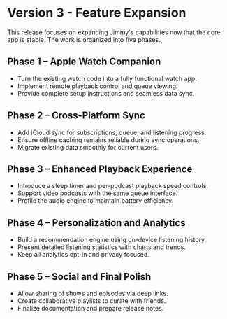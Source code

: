 # Version 3 - Feature Expansion

This release focuses on expanding Jimmy's capabilities now that the core app is stable. The work is organized into five phases.

## Phase 1 – Apple Watch Companion
- Turn the existing watch code into a fully functional watch app.
- Implement remote playback control and queue viewing.
- Provide complete setup instructions and seamless data sync.

## Phase 2 – Cross-Platform Sync
- Add iCloud sync for subscriptions, queue, and listening progress.
- Ensure offline caching remains reliable during sync operations.
- Migrate existing data smoothly for current users.

## Phase 3 – Enhanced Playback Experience
- Introduce a sleep timer and per-podcast playback speed controls.
- Support video podcasts with the same queue interface.
- Profile the audio engine to maintain battery efficiency.

## Phase 4 – Personalization and Analytics
- Build a recommendation engine using on-device listening history.
- Present detailed listening statistics with charts and trends.
- Keep all analytics opt-in and privacy focused.

## Phase 5 – Social and Final Polish
- Allow sharing of shows and episodes via deep links.
- Create collaborative playlists to curate with friends.
- Finalize documentation and prepare release notes.
